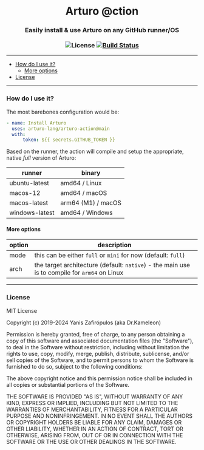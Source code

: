 <div align="center">

<h1>Arturo @ction</h1> 

### Easily install & use Arturo on any GitHub runner/OS<br><br>![License](https://img.shields.io/github/license/arturo-lang/arturo-action?style=for-the-badge) [![Build Status](https://img.shields.io/github/actions/workflow/status/arturo-lang/arturo-action/test.yml?branch=main&style=for-the-badge)](https://github.com/arturo-lang/arturo-action/actions) 
</div>

---
 
<!--ts-->
   * [How do I use it?](#how-do-i-use-it)
      * [More options](#more-options)
   * [License](#license)
<!--te-->

---

### How do I use it?

The most barebones configuration would be:

```yaml
- name: Install Arturo
  uses: arturo-lang/arturo-action@main
  with: 
      token: ${{ secrets.GITHUB_TOKEN }}
```

Based on the runner, the action will compile and setup the appropriate, native *full* version of Arturo:

| runner | binary |
|--------|--------|
| ubuntu-latest | amd64 / Linux |
| macos-12 | amd64 / macOS |
| macos-latest | arm64 (M1) / macOS |
| windows-latest | amd64 / Windows |

#### More options

| option | description |
|--------|-------------|
| mode   | this can be either `full` or `mini` for now (default: `full`) |
| arch   | the target architecture (default: `native`) - the main use is to compile for `arm64` on Linux |

------

### License

MIT License

Copyright (c) 2019-2024 Yanis Zafirópulos (aka Dr.Kameleon)

Permission is hereby granted, free of charge, to any person obtaining a copy
of this software and associated documentation files (the "Software"), to deal
in the Software without restriction, including without limitation the rights
to use, copy, modify, merge, publish, distribute, sublicense, and/or sell
copies of the Software, and to permit persons to whom the Software is
furnished to do so, subject to the following conditions:

The above copyright notice and this permission notice shall be included in all
copies or substantial portions of the Software.

THE SOFTWARE IS PROVIDED "AS IS", WITHOUT WARRANTY OF ANY KIND, EXPRESS OR
IMPLIED, INCLUDING BUT NOT LIMITED TO THE WARRANTIES OF MERCHANTABILITY,
FITNESS FOR A PARTICULAR PURPOSE AND NONINFRINGEMENT. IN NO EVENT SHALL THE
AUTHORS OR COPYRIGHT HOLDERS BE LIABLE FOR ANY CLAIM, DAMAGES OR OTHER
LIABILITY, WHETHER IN AN ACTION OF CONTRACT, TORT OR OTHERWISE, ARISING FROM,
OUT OF OR IN CONNECTION WITH THE SOFTWARE OR THE USE OR OTHER DEALINGS IN THE
SOFTWARE.
